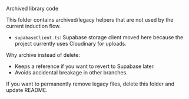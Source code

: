 Archived library code

This folder contains archived/legacy helpers that are not used by the current induction flow.
- `supabaseClient.ts`: Supabase storage client moved here because the project currently uses Cloudinary for uploads.

Why archive instead of delete:
- Keeps a reference if you want to revert to Supabase later.
- Avoids accidental breakage in other branches.

If you want to permanently remove legacy files, delete this folder and update README.
